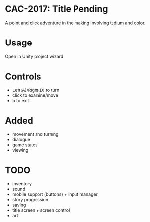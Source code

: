 # CAC-2017: Title Pending

A point and click adventure in the making involving tedium and color.

# Usage

Open in Unity project wizard

# Controls

  - Left(A)/Right(D) to turn
  - click to examine/move
  - b to exit

# Added

  - movement and turning
  - dialogue
  - game states
  - viewing

# TODO

  - inventory
  - sound
  - mobile support (buttons) + input manager
  - story progression
  - saving
  - title screen + screen control
  - art
